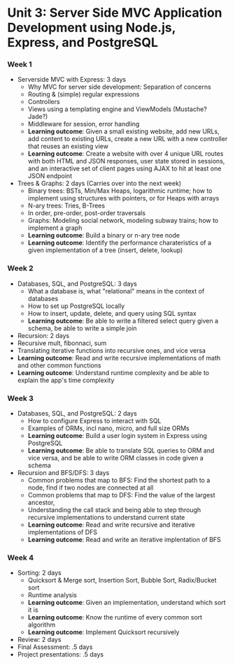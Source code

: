 # Unit 3: Server Side MVC Application Development using Node.js, Express, and PostgreSQL

### Week 1

- Serverside MVC with Express: 3 days
  - Why MVC for server side development: Separation of concerns
  - Routing & (simple) regular expressions
  - Controllers
  - Views using a templating engine and ViewModels (Mustache? Jade?)
  - Middleware for session, error handling
  - **Learning outcome**: Given a small existing website, add new URLs, add content to existing URLs, create a new URL with a new controller that reuses an existing view
  - **Learning outcome**: Create a website with over 4 unique URL routes with both HTML and JSON responses, user state stored in sessions, and an interactive set of client pages using AJAX to hit at least one JSON endpoint
- Trees & Graphs: 2 days (Carries over into the next week)
  - Binary trees: BSTs, Min/Max Heaps, logarithmic runtime; how to implement using structures with pointers, or for Heaps with arrays
  - N-ary trees: Tries, B-Trees
  - In order, pre-order, post-order traversals
  - Graphs: Modeling social network, modeling subway trains; how to implement a graph
  - **Learning outcome**: Build a binary or n-ary tree node
  - **Learning outcome**: Identify the performance charateristics of a given implementation of a tree (insert, delete, lookup)

### Week 2

- Databases, SQL, and PostgreSQL: 3 days
  - What a database is, what "relational" means in the context of databases
  - How to set up PostgreSQL locally
  - How to insert, update, delete, and query using SQL syntax
  - **Learning outcome**: Be able to write a filtered select query given a schema, be able to write a simple join
- Recursion: 2 days
 - Recursive mult, fibonnaci, sum
 - Translating iterative functions into recursive ones, and vice versa
 - **Learning outcome**: Read and write recursive implementations of math and other common functions
 - **Learning outcome**: Understand runtime complexity and be able to explain the app's time complexity


### Week 3

- Databases, SQL, and PostgreSQL: 2 days
  - How to configure Express to interact with SQL
  - Examples of ORMs, incl nano, micro, and full size ORMs
  - **Learning outcome**: Build a user login system in Express using PostgreSQL
  - **Learning outcome**: Be able to translate SQL queries to ORM and vice versa, and be able to write ORM classes in code given a schema
- Recursion and BFS/DFS: 3 days
  - Common problems that map to BFS: Find the shortest path to a node, find if two nodes are connected at all
  - Common problems that map to DFS: Find the value of the largest ancestor,
  - Understanding the call stack and being able to step through recursive implementations to understand current state
  - **Learning outcome**: Read and write recursive and iterative implementations of DFS
  - **Learning outcome**: Read and write an iterative implentation of BFS

### Week 4

- Sorting: 2 days
  - Quicksort & Merge sort, Insertion Sort, Bubble Sort, Radix/Bucket sort
  - Runtime analysis
  - **Learning outcome**: Given an implementation, understand which sort it is
  - **Learning outcome**: Know the runtime of every common sort algorithm
  - **Learning outcome**: Implement Quicksort recursively
- Review: 2 days
- Final Assessment: .5 days
- Project presentations: .5 days
